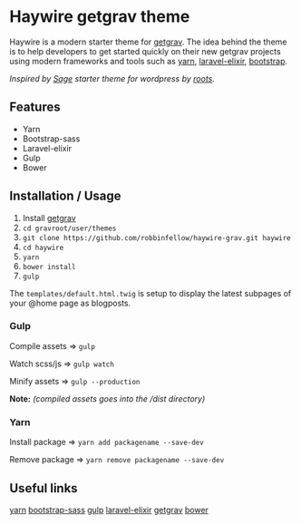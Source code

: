 # Haywire getgrav theme

Haywire is a modern starter theme for [getgrav](https://getgrav.org/). The idea behind the theme is to help developers to get started quickly on their new getgrav projects using modern frameworks and tools such as [yarn](https://yarnpkg.com/), [laravel-elixir](https://laravel.com/docs/5.3/elixir), [bootstrap](https://github.com/twbs/bootstrap-sass).

_Inspired by [Sage](https://roots.io/sage/) starter theme for wordpress by [roots](https://roots.io/)._

## Features

* Yarn
* Bootstrap-sass
* Laravel-elixir
* Gulp
* Bower

## Installation / Usage

1. Install [getgrav](https://getgrav.org/downloads)
2. `cd gravroot/user/themes`
3. `git clone https://github.com/robbinfellow/haywire-grav.git haywire`
4. `cd haywire`
5. `yarn`
6. `bower install`
7. `gulp`

The `templates/default.html.twig` is setup to display the latest subpages of your @home page as blogposts.

### Gulp

Compile assets => `gulp`

Watch scss/js => `gulp watch`

Minify assets => `gulp --production`

**Note:** _(compiled assets goes into the /dist directory)_

### Yarn

Install package => `yarn add packagename --save-dev`

Remove package => `yarn remove packagename --save-dev`

## Useful links

[yarn](https://yarnpkg.com/en/docs/)
[bootstrap-sass](https://github.com/twbs/bootstrap-sass)
[gulp](http://gulpjs.com/)
[laravel-elixir](https://laravel.com/docs/5.3/elixir)
[getgrav](https://learn.getgrav.org/)
[bower](https://bower.io/)
